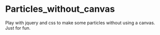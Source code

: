 # Particles_without_canvas
Play with jquery and css to make some particles without using a canvas. Just for fun.
